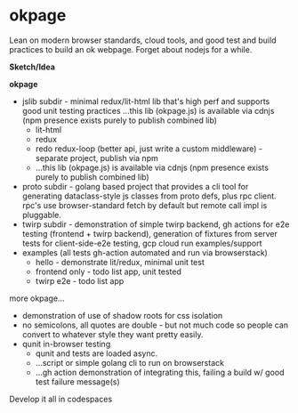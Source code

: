 # okpage
Lean on modern browser standards, cloud tools, and good test and build practices to build an ok webpage. Forget about nodejs for a while.

**Sketch/Idea**

**okpage** 
* jslib subdir - minimal redux/lit-html lib that's high perf and supports good unit testing practices ...this lib (okpage.js) is available via cdnjs (npm presence exists purely to publish combined lib)
  * lit-html
  * redux
  * redo redux-loop (better api, just write a custom middleware) - separate project, publish via npm
  * ...this lib (okpage.js) is available via cdnjs (npm presence exists purely to publish combined lib)
* proto subdir - golang based project that provides a cli tool for generating dataclass-style  js classes from proto defs, plus rpc client. rpc's use browser-standard fetch by default but remote call impl is pluggable. 
* twirp subdir - demonstration of simple twirp backend, gh actions for e2e testing (frontend + twirp backend), generation of fixtures from server tests for client-side-e2e testing, gcp cloud run examples/support
* examples (all tests gh-action automated and run via browserstack)
  * hello - demonstrate lit/redux, minimal unit test
  * frontend only - todo list app, unit tested
  * twirp e2e - todo list app

more okpage...
* demonstration of use of shadow roots for css isolation
* no semicolons, all quotes are double - but not much code so people can convert to whatever style they want pretty easily.
* qunit in-browser testing
  * qunit and tests are loaded async. 
  * ...script or simple golang cli to run on browserstack
  * ...gh action demonstration of integrating this, failing a build w/ good test failure message(s)


Develop it all in codespaces
